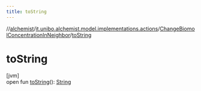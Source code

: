 ```yaml
---
title: toString
---
```

//[alchemist](../../../index.html)/[it.unibo.alchemist.model.implementations.actions](../index.html)/[ChangeBiomolConcentrationInNeighbor](index.html)/[toString](to-string.html)



# toString



[jvm]\
open fun [toString](to-string.html)(): [String](https://docs.oracle.com/javase/8/docs/api/java/lang/String.html)





